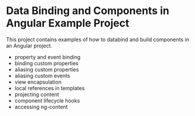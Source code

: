 # Data Binding and Components in Angular Example Project

This project contains examples of how to databind and build components in an Angular project.

- property and event binding
- binding custom properties
- aliasing custom properties
- aliasing custom events
- view encapsulation
- local references in templates
- projecting content 
- component lifecycle hooks
- accessing ng-content
